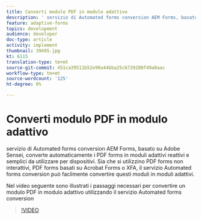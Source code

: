 ```yaml
---
title: Converti modulo PDF in modulo adattivo
description: ' servizio di Automated forms conversion AEM Forms, basato su  Adobe Sensei, converte automaticamente i PDF forms in moduli adattivi reattivi e semplici da utilizzare per dispositivi. Sia che si utilizzino PDF forms non interattivi, PDF forms basati su Acrobat Forms o XFA, il servizio Automated forms conversion può facilmente convertire questi moduli in moduli adattivi.'
feature: adaptive-forms
topics: development
audience: developer
doc-type: article
activity: implement
thumbnail: 39495.jpg
kt: 6115
translation-type: tm+mt
source-git-commit: 451ca39511b52e90a44bba25c6739280f49a0aac
workflow-type: tm+mt
source-wordcount: '125'
ht-degree: 0%

---
```


# Converti modulo PDF in modulo adattivo

 servizio di Automated forms conversion AEM Forms, basato su  Adobe Sensei, converte automaticamente i PDF forms in moduli adattivi reattivi e semplici da utilizzare per dispositivi. Sia che si utilizzino PDF forms non interattivi, PDF forms basati su Acrobat Forms o XFA, il servizio Automated forms conversion può facilmente convertire questi moduli in moduli adattivi.

Nel video seguente sono illustrati i passaggi necessari per convertire un modulo PDF in modulo adattivo utilizzando il servizio Automated forms conversion

>[!VIDEO](https://video.tv.adobe.com/v/39495/?quality=9&learn=on)

